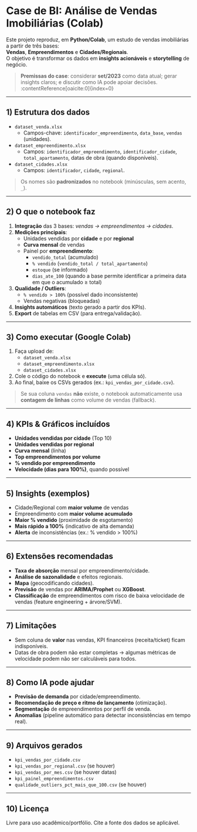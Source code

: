 # Case de BI: Análise de Vendas Imobiliárias (Colab)

Este projeto reproduz, em **Python/Colab**, um estudo de vendas imobiliárias a partir de três bases:  
**Vendas**, **Empreendimentos** e **Cidades/Regionais**.  
O objetivo é transformar os dados em **insights acionáveis** e **storytelling** de negócio.

> **Premissas do case**: considerar **set/2023** como data atual; gerar insights claros; e discutir como IA pode apoiar decisões. :contentReference[oaicite:0]{index=0}

---

## 1) Estrutura dos dados
- `dataset_venda.xlsx`  
  - Campos-chave: `identificador_empreendimento`, `data_base`, `vendas` (unidades).
- `dataset_empreendimento.xlsx`  
  - Campos: `identificador_empreendimento`, `identificador_cidade`, `total_apartamento`, datas de obra (quando disponíveis).
- `dataset_cidades.xlsx`  
  - Campos: `identificador`, `cidade`, `regional`.

> Os nomes são **padronizados** no notebook (minúsculas, sem acento, `_`).

---

## 2) O que o notebook faz
1. **Integração** das 3 bases: *vendas → empreendimentos → cidades*.  
2. **Medições principais**:
   - Unidades vendidas por **cidade** e por **regional**  
   - **Curva mensal** de vendas  
   - Painel por **empreendimento**:
     - `vendido_total` (acumulado)  
     - `% vendido` (`vendido_total / total_apartamento`)  
     - `estoque` (se informado)  
     - `dias_ate_100` (quando a base permite identificar a primeira data em que o acumulado ≥ total)  
3. **Qualidade / Outliers**:
   - `% vendido > 100%` (possível dado inconsistente)  
   - Vendas negativas (bloqueadas)  
4. **Insights automáticos** (texto gerado a partir dos KPIs).  
5. **Export** de tabelas em CSV (para entrega/validação).

---

## 3) Como executar (Google Colab)
1. Faça upload de:
   - `dataset_venda.xlsx`
   - `dataset_empreendimento.xlsx`
   - `dataset_cidades.xlsx`
2. Cole o código do notebook e **execute** (uma célula só).
3. Ao final, baixe os CSVs gerados (ex.: `kpi_vendas_por_cidade.csv`).

> Se sua coluna `vendas` **não** existe, o notebook automaticamente usa **contagem de linhas** como volume de vendas (fallback).

---

## 4) KPIs & Gráficos incluídos
- **Unidades vendidas por cidade** (Top 10)  
- **Unidades vendidas por regional**  
- **Curva mensal** (linha)  
- **Top empreendimentos por volume**  
- **% vendido por empreendimento**  
- **Velocidade (dias para 100%)**, quando possível

---

## 5) Insights (exemplos)
- Cidade/Regional com **maior volume** de vendas  
- Empreendimento com **maior volume acumulado**  
- **Maior % vendido** (proximidade de esgotamento)  
- **Mais rápido a 100%** (indicativo de alta demanda)  
- **Alerta** de inconsistências (ex.: % vendido > 100%)

---

## 6) Extensões recomendadas
- **Taxa de absorção** mensal por empreendimento/cidade.  
- **Análise de sazonalidade** e efeitos regionais.  
- **Mapa** (geocodificando cidades).  
- **Previsão** de vendas por **ARIMA/Prophet** ou **XGBoost**.  
- **Classificação** de empreendimentos com risco de baixa velocidade de vendas (feature engineering + árvore/SVM).

---

## 7) Limitações
- Sem coluna de **valor** nas vendas, KPI financeiros (receita/ticket) ficam indisponíveis.  
- Datas de obra podem não estar completas → algumas métricas de velocidade podem não ser calculáveis para todos.

---

## 8) Como IA pode ajudar
- **Previsão de demanda** por cidade/empreendimento.  
- **Recomendação de preço e ritmo de lançamento** (otimização).  
- **Segmentação** de empreendimentos por perfil de venda.  
- **Anomalias** (pipeline automático para detectar inconsistências em tempo real).

---

## 9) Arquivos gerados
- `kpi_vendas_por_cidade.csv`  
- `kpi_vendas_por_regional.csv` (se houver)  
- `kpi_vendas_por_mes.csv` (se houver datas)  
- `kpi_painel_empreendimentos.csv`  
- `qualidade_outliers_pct_mais_que_100.csv` (se houver)

---

## 10) Licença
Livre para uso acadêmico/portfólio. Cite a fonte dos dados se aplicável.
